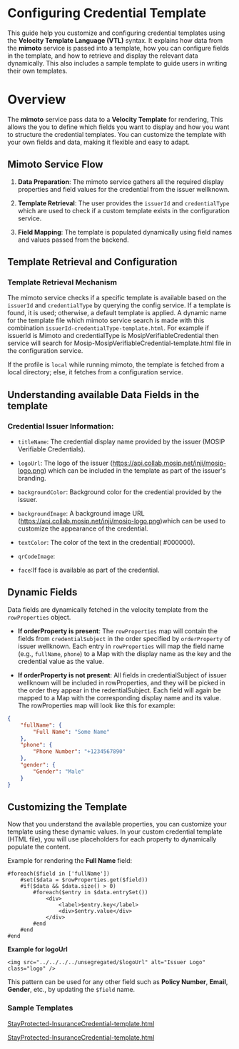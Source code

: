 # Configuring Credential Template

This guide help you customize and configuring credential templates using the **Velocity Template Language (VTL)** syntax. 
It explains how data from the **mimoto** service is passed into a template, how you can configure fields in the template, and how to retrieve and display the relevant data dynamically. This also includes a sample template to guide users in writing their own templates.

# Overview

The **mimoto** service pass data to a **Velocity Template** for rendering, This allows the you to define which fields you want to display and how you want to structure the credential templates. You can customize the template with your own fields and data, making it flexible and easy to adapt.


## Mimoto Service Flow

1.  **Data Preparation**: The mimoto service gathers all the required display properties and field values for the credential from the issuer wellknown.

2.  **Template Retrieval**: The user provides the `issuerId` and `credentialType` which are used to check if a custom template exists in the configuration service.

3.  **Field Mapping**: The template is populated dynamically using field names and values passed from the backend.


## Template Retrieval and Configuration

### Template Retrieval Mechanism

The mimoto service checks if a specific template is available based on the `issuerId` and `credentialType` by querying the config service. If a template is found, it is used; otherwise, a default template is applied.
A dynamic name for the template file which mimoto service search is made with this combination `issuerId-credentialType-template.html`. For example if issuerId is Mimoto and credentialType is
MosipVerifiableCredential then service will search for Mosip-MosipVerifiableCredential-template.html file in the configuration service.

If the profile is `local` while running mimoto, the template is fetched from a local directory; else, it fetches from a configuration service.

## Understanding available Data Fields in the template

### Credential Issuer Information:

* `titleName`: The credential display name provided by the issuer (MOSIP Verifiable Credentials).

* `logoUrl`: The logo of the issuer (https://api.collab.mosip.net/inji/mosip-logo.png) which can be
    included in the template as part of the issuer's branding.

* `backgroundColor`: Background color for the credential provided by the issuer.

* `backgroundImage`: A background image URL (https://api.collab.mosip.net/inji/mosip-logo.png)which can be used to customize the appearance of the credential.

* `textColor`: The color of the text in the credential( #000000).

* `qrCodeImage`:

* `face`:If face is available as part of the credential.

## Dynamic Fields

Data fields are dynamically fetched in the velocity template from the `rowProperties` object.

* **If orderProperty is present**: The `rowProperties` map will contain the fields from `credentialSubject` in the order specified by `orderProperty` of issuer wellknown. Each entry in `rowProperties` will map the field name (e.g., `fullName`, `phone`) to a Map with the display name as the key and the credential value as the value.

* **If orderProperty is not present**: All fields in credentialSubject of issuer wellknown will be included in rowProperties, and they will be picked in the order they appear in the redentialSubject. Each field will again be mapped to a Map with the corresponding display name and its value. The rowProperties map will look like this for example:


```json
{
    "fullName": {
        "Full Name": "Some Name"
    },
    "phone": {
        "Phone Number": "+1234567890"
    },
    "gender": {
        "Gender": "Male"
    }
}

```

## Customizing the Template

Now that you understand the available properties, you can customize your template using these dynamic values. In your custom credential template (HTML file), you will use placeholders for each property to dynamically populate the content.

Example for rendering the **Full Name** field:

```vtl
#foreach($field in ['fullName'])
    #set($data = $rowProperties.get($field))
    #if($data && $data.size() > 0)
        #foreach($entry in $data.entrySet())
            <div>
                <label>$entry.key</label>
                <div>$entry.value</div>
            </div>
        #end
    #end
#end
```

**Example for logoUrl**

`<img src="../../../../unsegregated/$logoUrl" alt="Issuer Logo" class="logo" />`

This pattern can be used for any other field such as **Policy Number**, **Email**, **Gender**, etc., by updating the `$field` name.

### Sample Templates

[StayProtected-InsuranceCredential-template.html](https://github.com/mosip/inji-config/blob/release-0.7.x/StayProtected-InsuranceCredential-template.html)

[StayProtected-InsuranceCredential-template.html](https://github.com/mosip/inji-config/blob/release-0.7.x/Mosip-MosipVerifiableCredential-template.html)
